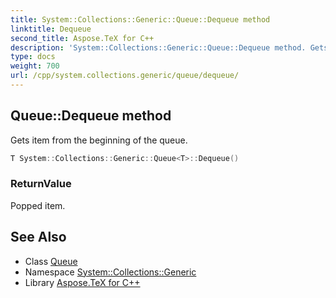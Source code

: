 ```yaml
---
title: System::Collections::Generic::Queue::Dequeue method
linktitle: Dequeue
second_title: Aspose.TeX for C++
description: 'System::Collections::Generic::Queue::Dequeue method. Gets item from the beginning of the queue in C++.'
type: docs
weight: 700
url: /cpp/system.collections.generic/queue/dequeue/
---
```

## Queue::Dequeue method


Gets item from the beginning of the queue.

```cpp
T System::Collections::Generic::Queue<T>::Dequeue()
```


### ReturnValue

Popped item.

## See Also

* Class [Queue](../)
* Namespace [System::Collections::Generic](../../)
* Library [Aspose.TeX for C++](../../../)
